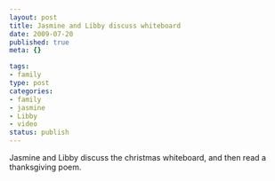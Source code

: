 ```yaml
--- 
layout: post
title: Jasmine and Libby discuss whiteboard
date: 2009-07-20
published: true
meta: {}

tags: 
- family
type: post
categories: 
- family
- jasmine
- Libby
- video
status: publish
---
```

Jasmine and Libby discuss the christmas whiteboard, and then read a thanksgiving poem.
